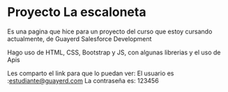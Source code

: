 # Proyecto La escaloneta

Es una pagina que hice para un proyecto del curso que estoy cursando actualmente, de Guayerd Salesforce Development

Hago uso de HTML, CSS, Bootstrap y JS, con algunas librerias y el uso de Apis

Les comparto el link para que lo puedan ver:
El usuario es :estudiante@guayerd.com
La contraseña es: 123456
